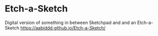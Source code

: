 # Etch-a-Sketch
Digital version of something in between Sketchpad and and an Etch-a-Sketch
https://aabiddd.github.io/Etch-a-Sketch/
